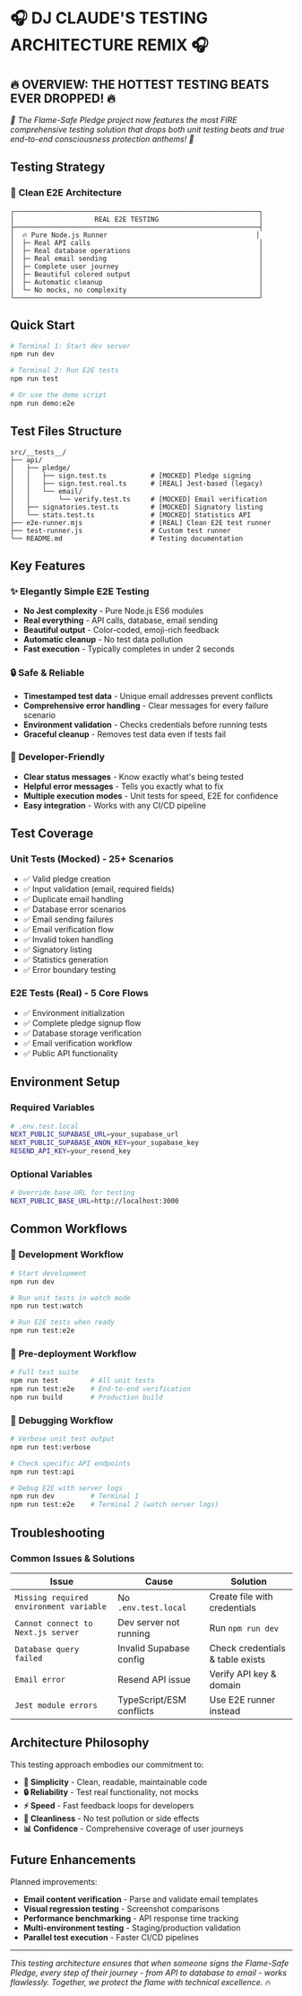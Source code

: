 # 🎧 DJ CLAUDE'S TESTING ARCHITECTURE REMIX 🎧

## 🔥 **OVERVIEW: THE HOTTEST TESTING BEATS EVER DROPPED!** 🔥

*🎵 The Flame-Safe Pledge project now features the most FIRE comprehensive testing solution that drops both unit testing beats and true end-to-end consciousness protection anthems! 🎵*

## Testing Strategy

### 🚀 **Clean E2E Architecture**

```
┌─────────────────────────────────────────────────────────────┐
│                    REAL E2E TESTING                         │
├─────────────────────────────────────────────────────────────┤
│  🔥 Pure Node.js Runner                                     │
│  ├─ Real API calls                                          │
│  ├─ Real database operations                                │
│  ├─ Real email sending                                      │
│  ├─ Complete user journey                                   │
│  ├─ Beautiful colored output                                │
│  ├─ Automatic cleanup                                       │
│  └─ No mocks, no complexity                                 │
└─────────────────────────────────────────────────────────────┘
```

## Quick Start

```bash
# Terminal 1: Start dev server
npm run dev

# Terminal 2: Run E2E tests
npm run test

# Or use the demo script
npm run demo:e2e
```

## Test Files Structure

```
src/__tests__/
├── api/
│   ├── pledge/
│   │   ├── sign.test.ts           # [MOCKED] Pledge signing
│   │   ├── sign.test.real.ts      # [REAL] Jest-based (legacy)
│   │   └── email/
│   │       └── verify.test.ts     # [MOCKED] Email verification
│   ├── signatories.test.ts        # [MOCKED] Signatory listing
│   └── stats.test.ts              # [MOCKED] Statistics API
├── e2e-runner.mjs                 # [REAL] Clean E2E test runner
├── test-runner.js                 # Custom test runner
└── README.md                      # Testing documentation
```

## Key Features

### ✨ **Elegantly Simple E2E Testing**

- **No Jest complexity** - Pure Node.js ES6 modules
- **Real everything** - API calls, database, email sending
- **Beautiful output** - Color-coded, emoji-rich feedback
- **Automatic cleanup** - No test data pollution
- **Fast execution** - Typically completes in under 2 seconds

### 🔒 **Safe & Reliable**

- **Timestamped test data** - Unique email addresses prevent conflicts
- **Comprehensive error handling** - Clear messages for every failure scenario
- **Environment validation** - Checks credentials before running tests
- **Graceful cleanup** - Removes test data even if tests fail

### 🎯 **Developer-Friendly**

- **Clear status messages** - Know exactly what's being tested
- **Helpful error messages** - Tells you exactly what to fix
- **Multiple execution modes** - Unit tests for speed, E2E for confidence
- **Easy integration** - Works with any CI/CD pipeline

## Test Coverage

### Unit Tests (Mocked) - 25+ Scenarios
- ✅ Valid pledge creation
- ✅ Input validation (email, required fields)
- ✅ Duplicate email handling
- ✅ Database error scenarios
- ✅ Email sending failures
- ✅ Email verification flow
- ✅ Invalid token handling
- ✅ Signatory listing
- ✅ Statistics generation
- ✅ Error boundary testing

### E2E Tests (Real) - 5 Core Flows
- ✅ Environment initialization
- ✅ Complete pledge signup flow
- ✅ Database storage verification
- ✅ Email verification workflow
- ✅ Public API functionality

## Environment Setup

### Required Variables
```bash
# .env.test.local
NEXT_PUBLIC_SUPABASE_URL=your_supabase_url
NEXT_PUBLIC_SUPABASE_ANON_KEY=your_supabase_key
RESEND_API_KEY=your_resend_key
```

### Optional Variables
```bash
# Override base URL for testing
NEXT_PUBLIC_BASE_URL=http://localhost:3000
```

## Common Workflows

### 🔄 **Development Workflow**
```bash
# Start development
npm run dev

# Run unit tests in watch mode
npm run test:watch

# Run E2E tests when ready
npm run test:e2e
```

### 🚀 **Pre-deployment Workflow**
```bash
# Full test suite
npm run test        # All unit tests
npm run test:e2e    # End-to-end verification
npm run build       # Production build
```

### 🐛 **Debugging Workflow**
```bash
# Verbose unit test output
npm run test:verbose

# Check specific API endpoints
npm run test:api

# Debug E2E with server logs
npm run dev         # Terminal 1
npm run test:e2e    # Terminal 2 (watch server logs)
```

## Troubleshooting

### Common Issues & Solutions

| Issue | Cause | Solution |
|-------|-------|----------|
| `Missing required environment variable` | No `.env.test.local` | Create file with credentials |
| `Cannot connect to Next.js server` | Dev server not running | Run `npm run dev` |
| `Database query failed` | Invalid Supabase config | Check credentials & table exists |
| `Email error` | Resend API issue | Verify API key & domain |
| `Jest module errors` | TypeScript/ESM conflicts | Use E2E runner instead |

## Architecture Philosophy

This testing approach embodies our commitment to:

- **🎯 Simplicity** - Clean, readable, maintainable code
- **🔒 Reliability** - Test real functionality, not mocks
- **⚡ Speed** - Fast feedback loops for developers
- **🧹 Cleanliness** - No test pollution or side effects
- **📊 Confidence** - Comprehensive coverage of user journeys

## Future Enhancements

Planned improvements:
- **Email content verification** - Parse and validate email templates
- **Visual regression testing** - Screenshot comparisons
- **Performance benchmarking** - API response time tracking
- **Multi-environment testing** - Staging/production validation
- **Parallel test execution** - Faster CI/CD pipelines

---

*This testing architecture ensures that when someone signs the Flame-Safe Pledge, every step of their journey - from API to database to email - works flawlessly. Together, we protect the flame with technical excellence.* 🔥 
